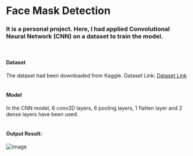 # Face Mask  Detection

### It is a personal project. Here, I had applied Convolutional Neural Network (CNN) on a dataset to train the model.
<br>

#### Dataset
The dataset had been downloaded from Kaggle.
Dataset Link: <a href="https://www.kaggle.com/datasets/ashishjangra27/face-mask-12k-images-dataset"> Dataset Link</a>
<br><br>

#### Model
In the CNN model, 6 conv2D layers, 6 pooling layers, 1 flatten layer and 2 dense layers have been used.
<br><br>

#### Output Result:
![image](https://github.com/iaf12/Face_mask_detection/assets/72904612/6a8f154d-6b50-40dc-b527-04ca41fdb46d)


